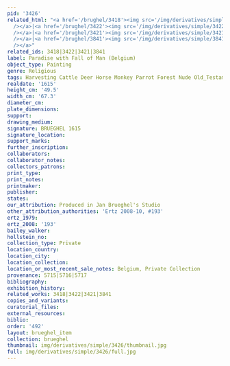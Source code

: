 ```yaml
---
pid: '3426'
related_html: "<a href='/brughel/3418'><img src='/img/derivatives/simple/3418/thumbnail.jpg'
  /></a>|<a href='/brughel/3422'><img src='/img/derivatives/simple/3422/thumbnail.jpg'
  /></a>|<a href='/brughel/3421'><img src='/img/derivatives/simple/3421/thumbnail.jpg'
  /></a>|<a href='/brughel/3841'><img src='/img/derivatives/simple/3841/thumbnail.jpg'
  /></a>"
related_ids: 3418|3422|3421|3841
label: Paradise with Fall of Man (Belgium)
object_type: Painting
genre: Religious
tags: Harvesting Cattle Deer Horse Monkey Parrot Forest Nude Old_Testament Paradise
realdate: '1615'
height_cm: '49.5'
width_cm: '67.3'
diameter_cm: 
plate_dimensions: 
support: 
drawing_medium: 
signature: BRUEGHEL 1615
signature_location: 
support_marks: 
further_inscription: 
collaborators: 
collaborator_notes: 
collectors_patrons: 
print_type: 
print_notes: 
printmaker: 
publisher: 
states: 
our_attribution: Produced in Jan Brueghel's Studio
other_attribution_authorities: 'Ertz 2008-10, #193'
ertz_1979: 
ertz_2008: '193'
bailey_walker: 
hollstein_no: 
collection_type: Private
location_country: 
location_city: 
location_collection: 
location_or_most_recent_sale_notes: Belgium, Private Collection
provenance: 5715|5716|5717
bibliography: 
exhibition_history: 
related_works: 3418|3422|3421|3841
copies_and_variants: 
curatorial_files: 
external_resources: 
biblio: 
order: '492'
layout: brueghel_item
collection: brueghel
thumbnail: img/derivatives/simple/3426/thumbnail.jpg
full: img/derivatives/simple/3426/full.jpg
---
```

